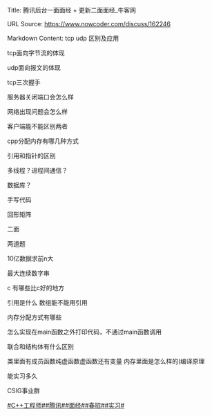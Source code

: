 Title: 腾讯后台一面面经 + 更新二面面经_牛客网

URL Source: https://www.nowcoder.com/discuss/162246

Markdown Content:
tcp udp 区别及应用

tcp面向字节流的体现

udp面向报文的体现

tcp三次握手

服务器关闭端口会怎么样

网络出现问题会怎么样

客户端能不能区别两者

cpp分配内存有哪几种方式

引用和指针的区别

多线程？进程间通信？

数据库？

手写代码

回形矩阵

二面

两道题

10亿数据求前n大

最大连续数字串

c 有哪些比c好的地方

引用是什么 数组能不能用引用

内存分配方式有哪些

怎么实现在main函数之外打印代码，不通过main函数调用

联合和结构体有什么区别

类里面有成员函数纯虚函数虚函数还有变量 内存里面是怎么样的(编译原理

能实习多久

CSIG事业群

[#C++工程师#](https://www.nowcoder.com/creation/subject/7dffb8ddff5d4a289373718809956c08)[#腾讯#](https://www.nowcoder.com/enterprise/138/discussion)[#面经#](https://www.nowcoder.com/creation/subject/928d551be73f40db82c0ed83286c8783)[#春招#](https://www.nowcoder.com/creation/subject/9aea3762a04c49bfb6da8d3f4705c354)[#实习#](https://www.nowcoder.com/creation/subject/7ed2b413c8e64f9da9e460af91f577de)

